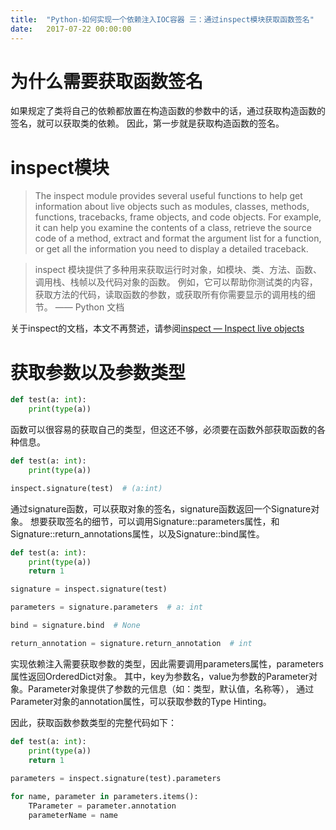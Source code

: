 ```yaml
---
title:  "Python-如何实现一个依赖注入IOC容器 三：通过inspect模块获取函数签名"
date:   2017-07-22 00:00:00
---
```


# 为什么需要获取函数签名

如果规定了类将自己的依赖都放置在构造函数的参数中的话，通过获取构造函数的签名，就可以获取类的依赖。
因此，第一步就是获取构造函数的签名。

# inspect模块

> The inspect module provides several useful functions to help get information about live objects such as modules, classes, methods, functions, tracebacks, frame objects, and code objects. For example, it can help you examine the contents of a class, retrieve the source code of a method, extract and format the argument list for a function, or get all the information you need to display a detailed traceback.

> inspect 模块提供了多种用来获取运行时对象，如模块、类、方法、函数、调用栈、栈帧以及代码对象的函数。
  例如，它可以帮助你测试类的内容，获取方法的代码，读取函数的参数，或获取所有你需要显示的调用栈的细节。
                                    —— Python 文档


关于inspect的文档，本文不再赘述，请参阅[inspect — Inspect live objects](https://docs.python.org/3/library/inspect.html)

# 获取参数以及参数类型

```python
def test(a: int):
    print(type(a))

```
函数可以很容易的获取自己的类型，但这还不够，必须要在函数外部获取函数的各种信息。
```python
def test(a: int):
    print(type(a))

inspect.signature(test)  # (a:int)


```

通过signature函数，可以获取对象的签名，signature函数返回一个Signature对象。
想要获取签名的细节，可以调用Signature::parameters属性，和Signature::return_annotations属性，以及Signature::bind属性。

```python
def test(a: int):
    print(type(a))
    return 1

signature = inspect.signature(test)

parameters = signature.parameters  # a: int

bind = signature.bind  # None

return_annotation = signature.return_annotation  # int

```

实现依赖注入需要获取参数的类型，因此需要调用parameters属性，parameters属性返回OrderedDict对象。
其中，key为参数名，value为参数的Parameter对象。Parameter对象提供了参数的元信息（如：类型，默认值，名称等），
通过Parameter对象的annotation属性，可以获取参数的Type Hinting。

因此，获取函数参数类型的完整代码如下：

```python
def test(a: int):
    print(type(a))
    return 1
    
parameters = inspect.signature(test).parameters

for name, parameter in parameters.items():
    TParameter = parameter.annotation
    parameterName = name

```